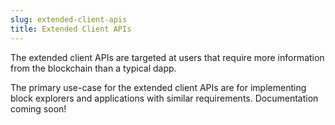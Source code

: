 ```yaml
---
slug: extended-client-apis
title: Extended Client APIs
---
```


The extended client APIs are targeted at users that require more information from the blockchain than a typical dapp.

The primary use-case for the extended client APIs are for implementing block explorers and applications with similar requirements. Documentation coming soon!
